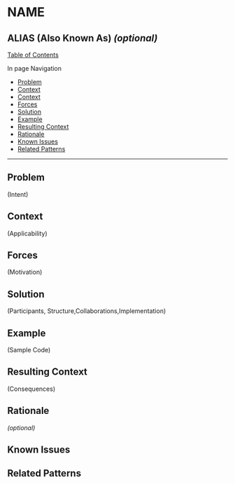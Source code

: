 # NAME

## ALIAS (Also Known As) *(optional)*

[Table of Contents](/README.md)

In page Navigation

* [Problem](#problem)
* [Context](#context)
* [Context](#context)
* [Forces](#forces)
* [Solution](#solution)
* [Example](#example)
* [Resulting Context](#resulting-context)
* [Rationale](#rationale)
* [Known Issues](#known-issues)
* [Related Patterns](#related-patterns)

---

## Problem
(Intent)

## Context
(Applicability)

## Forces
(Motivation)

## Solution
(Participants, Structure,Collaborations,Implementation)

## Example
(Sample Code)

## Resulting Context
(Consequences)

## Rationale
*(optional)*

## Known Issues

## Related Patterns
